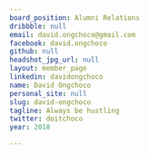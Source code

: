 ```yaml
---
board_position: Alumni Relations
dribbble: null
email: david.ongchoco@gmail.com
facebook: david.ongchoco
github: null
headshot_jpg_url: null
layout: member_page
linkedin: davidongchoco
name: David Ongchoco
personal_site: null
slug: david-ongchoco
tagline: Always be hustling
twitter: doitchoco
year: 2018

---
```

